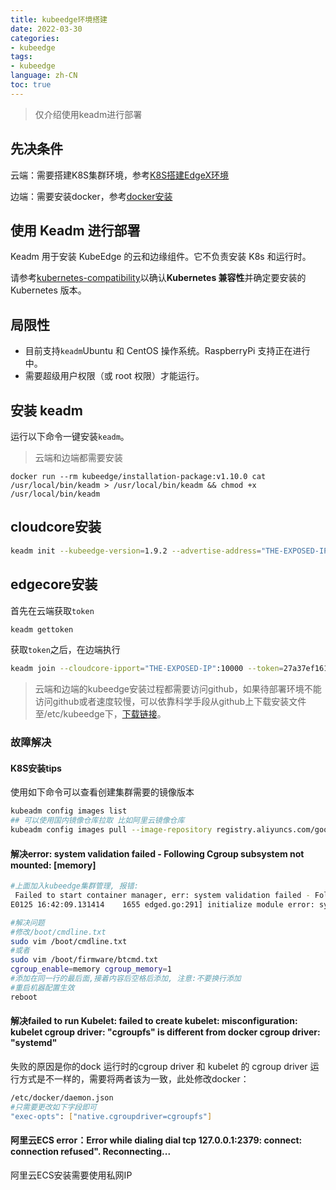 ```yaml
---
title: kubeedge环境搭建
date: 2022-03-30
categories:
- kubeedge
tags:
- kubeedge
language: zh-CN
toc: true
---
```


> 仅介绍使用keadm进行部署

## 先决条件

云端：需要搭建K8S集群环境，参考[K8S搭建EdgeX环境](https://caixindi.github.io/EdgeX/k8s-edgex%E9%83%A8%E7%BD%B2/#more)

边端：需要安装docker，参考[docker安装](https://docs.docker.com/get-started/)

## 使用 Keadm 进行部署

Keadm 用于安装 KubeEdge 的云和边缘组件。它不负责安装 K8s 和运行时。

请参考[kubernetes-compatibility](https://github.com/kubeedge/kubeedge#kubernetes-compatibility)以确认**Kubernetes 兼容性**并确定要安装的 Kubernetes 版本。

<!--more-->

## 局限性

- 目前支持`keadm`Ubuntu 和 CentOS 操作系统。RaspberryPi 支持正在进行中。
- 需要超级用户权限（或 root 权限）才能运行。

## 安装 keadm

运行以下命令一键安装`keadm`。

> 云端和边端都需要安装

```
docker run --rm kubeedge/installation-package:v1.10.0 cat /usr/local/bin/keadm > /usr/local/bin/keadm && chmod +x /usr/local/bin/keadm
```

## cloudcore安装

```bash
keadm init --kubeedge-version=1.9.2 --advertise-address="THE-EXPOSED-IP" --kube-config=/root/.kube/config
```

## edgecore安装

首先在云端获取`token`

```bash
keadm gettoken
```

获取`token`之后，在边端执行

```bash
keadm join --cloudcore-ipport="THE-EXPOSED-IP":10000 --token=27a37ef16159f7d3be8fae95d588b79b3adaaf92727b72659eb89758c66ffda2.eyJhbGciOiJIUzI1NiIsInR5cCI6IkpXVCJ9.eyJleHAiOjE1OTAyMTYwNzd9.JBj8LLYWXwbbvHKffJBpPd5CyxqapRQYDIXtFZErgYE
```

> 云端和边端的kubeedge安装过程都需要访问github，如果待部署环境不能访问github或者速度较慢，可以依靠科学手段从github上下载安装文件至/etc/kubeedge下，[下载链接](https://github.com/kubeedge/kubeedge/releases)。

### 故障解决

#### K8S安装tips

使用如下命令可以查看创建集群需要的镜像版本

```bash
kubeadm config images list
## 可以使用国内镜像仓库拉取 比如阿里云镜像仓库
kubeadm config images pull --image-repository registry.aliyuncs.com/google_containers --kubernetes-version v1.21.3
```

#### 解决error: system validation failed - Following Cgroup subsystem not mounted: [memory]

```bash
#上面加入kubeedge集群管理, 报错:
 Failed to start container manager, err: system validation failed - Following Cgroup subsystem not mounted: [memory]
E0125 16:42:09.131414    1655 edged.go:291] initialize module error: system validation failed - Following Cgroup subsystem not mounted: [memory]

#解决问题
#修改/boot/cmdline.txt
sudo vim /boot/cmdline.txt
#或者
sudo vim /boot/firmware/btcmd.txt
cgroup_enable=memory cgroup_memory=1
#添加在同一行的最后面,接着内容后空格后添加, 注意:不要换行添加
#重启机器配置生效
reboot
```

#### 解决failed to run Kubelet: failed to create kubelet: misconfiguration: kubelet cgroup driver: "cgroupfs" is different from docker cgroup driver: "systemd"

失败的原因是你的dock 运行时的cgroup driver 和 kubelet 的 cgroup driver 运行方式是不一样的，需要将两者该为一致，此处修改docker：

```bash
/etc/docker/daemon.json
#只需要更改如下字段即可
"exec-opts": ["native.cgroupdriver=cgroupfs"]
```

#### 阿里云ECS error：Error while dialing dial tcp 127.0.0.1:2379: connect: connection refused". Reconnecting...

阿里云ECS安装需要使用私网IP
